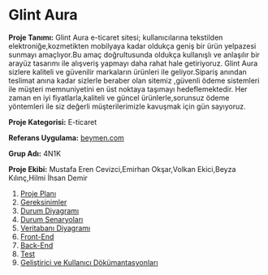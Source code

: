 # Glint Aura

**Proje Tanımı:** Glint Aura e-ticaret sitesi; kullanıcılarına tekstilden elektroniğe,kozmetikten mobilyaya kadar oldukça geniş bir ürün yelpazesi sunmayı amaçlıyor.Bu amaç doğrultusunda oldukça kullanışlı ve anlaşılır bir arayüz tasarımı ile alışveriş yapmayı daha rahat hale getiriyoruz.
Glint Aura sizlere kaliteli ve güvenilir markaların ürünleri ile geliyor.Sipariş anından teslimat anına kadar sizlerle beraber olan sitemiz ,güvenli ödeme sistemleri ile müşteri memnuniyetini en üst noktaya taşımayı hedeflemektedir.
Her zaman en iyi fiyatlarla,kaliteli ve güncel ürünlerle,sorunsuz ödeme yöntemleri ile siz değerli müşterilerimizle kavuşmak için gün sayıyoruz.<br>

**Proje Kategorisi:** E-ticaret

**Referans Uygulama:** [beymen.com](https://www.beymen.com/)

**Grup Adı:** 4N1K

**Proje Ekibi:** Mustafa Eren Cevizci,Emirhan Okşar,Volkan Ekici,Beyza Kılınç,Hilmi İhsan Demir


1. [Proje Planı](https://github.com/Erendile/GlintAura/blob/main/GlintAura/proje-plani.md)
2. [Gereksinimler](https://github.com/Erendile/GlintAura/blob/main/GlintAura/gereksinimler.md)
3. [Durum Diyagramı](https://github.com/Erendile/GlintAura/blob/main/GlintAura/durum-diyagrami.jpeg)
4. [Durum Senaryoları](https://github.com/Erendile/GlintAura/blob/main/GlintAura/durum-senaryolari.md)
5. [Veritabanı Diyagramı](https://github.com/Erendile/GlintAura/blob/main/GlintAura/glintAuraDb.jpg)
6. [Front-End](https://github.com/Erendile/GlintAura/blob/main/GlintAura/Front-End.md)
7. [Back-End]((https://github.com/Erendile/GlintAura/blob/main/GlintAura/Back-End.md))
8. [Test](https://github.com/Erendile/GlintAura)
9. [Geliştirici ve Kullanıcı Dökümantasyonları](https://github.com/Erendile/GlintAura)
